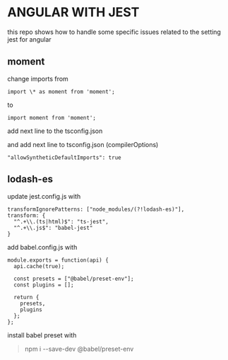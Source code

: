 # ANGULAR WITH JEST

this repo shows how to handle some specific issues
related to the setting jest for angular

## moment

change imports from

```
import \* as moment from 'moment';
```

to

```
import moment from 'moment';
```

add next line to the tsconfig.json

and add next line to tsconfig.json (compilerOptions)

```
"allowSyntheticDefaultImports": true
```

## lodash-es

update jest.config.js with

```
transformIgnorePatterns: ["node_modules/(?!lodash-es)"],
transform: {
  "^.+\\.(ts|html)$": "ts-jest",
  "^.+\\.js$": "babel-jest"
}
```

add babel.config.js with

```
module.exports = function(api) {
  api.cache(true);

  const presets = ["@babel/preset-env"];
  const plugins = [];

  return {
    presets,
    plugins
  };
};
```

install babel preset with

> npm i --save-dev @babel/preset-env
